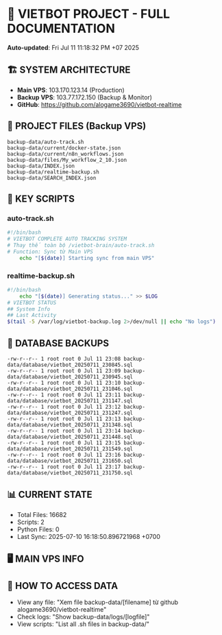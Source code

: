 # 🤖 VIETBOT PROJECT - FULL DOCUMENTATION
**Auto-updated**: Fri Jul 11 11:18:32 PM +07 2025

## 🏗️ SYSTEM ARCHITECTURE
- **Main VPS**: 103.170.123.14 (Production)
- **Backup VPS**: 103.77.172.150 (Backup & Monitor)
- **GitHub**: https://github.com/alogame3690/vietbot-realtime

## 📁 PROJECT FILES (Backup VPS)
```
backup-data/auto-track.sh
backup-data/current/docker-state.json
backup-data/current/n8n_workflows.json
backup-data/files/My_workflow_2_10.json
backup-data/INDEX.json
backup-data/realtime-backup.sh
backup-data/SEARCH_INDEX.json
```

## 🔧 KEY SCRIPTS
### auto-track.sh
```bash
#!/bin/bash
# VIETBOT COMPLETE AUTO TRACKING SYSTEM
# Thay thế toàn bộ /vietbot-brain/auto-track.sh
# Function: Sync từ Main VPS
    echo "[$(date)] Starting sync from main VPS"
```
### realtime-backup.sh
```bash
#!/bin/bash
    echo "[$(date)] Generating status..." >> $LOG
# VIETBOT STATUS
## System Info
## Last Activity
$(tail -5 /var/log/vietbot-backup.log 2>/dev/null || echo "No logs")
```

## 💾 DATABASE BACKUPS
```
-rw-r--r-- 1 root root 0 Jul 11 23:08 backup-data/database/vietbot_20250711_230845.sql
-rw-r--r-- 1 root root 0 Jul 11 23:09 backup-data/database/vietbot_20250711_230945.sql
-rw-r--r-- 1 root root 0 Jul 11 23:10 backup-data/database/vietbot_20250711_231046.sql
-rw-r--r-- 1 root root 0 Jul 11 23:11 backup-data/database/vietbot_20250711_231147.sql
-rw-r--r-- 1 root root 0 Jul 11 23:12 backup-data/database/vietbot_20250711_231247.sql
-rw-r--r-- 1 root root 0 Jul 11 23:13 backup-data/database/vietbot_20250711_231348.sql
-rw-r--r-- 1 root root 0 Jul 11 23:14 backup-data/database/vietbot_20250711_231448.sql
-rw-r--r-- 1 root root 0 Jul 11 23:15 backup-data/database/vietbot_20250711_231549.sql
-rw-r--r-- 1 root root 0 Jul 11 23:16 backup-data/database/vietbot_20250711_231650.sql
-rw-r--r-- 1 root root 0 Jul 11 23:17 backup-data/database/vietbot_20250711_231750.sql
```

## 📊 CURRENT STATE
- Total Files: 16682
- Scripts: 2
- Python Files: 0
- Last Sync: 2025-07-10 16:18:50.896721968 +0700

## 🖥️ MAIN VPS INFO


## 🚨 HOW TO ACCESS DATA
- View any file: "Xem file backup-data/[filename] từ github alogame3690/vietbot-realtime"
- Check logs: "Show backup-data/logs/[logfile]"
- View scripts: "List all .sh files in backup-data/"
